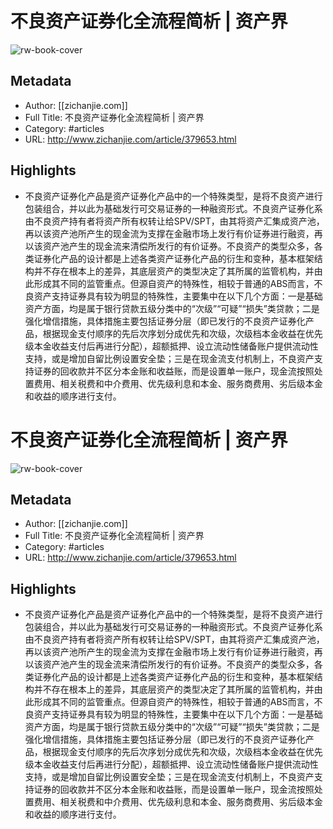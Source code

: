 # 不良资产证券化全流程简析 | 资产界

![rw-book-cover](https://readwise-assets.s3.amazonaws.com/static/images/article2.74d541386bbf.png)

## Metadata
- Author: [[zichanjie.com]]
- Full Title: 不良资产证券化全流程简析 | 资产界
- Category: #articles
- URL: http://www.zichanjie.com/article/379653.html

## Highlights
- 不良资产证券化产品是资产证券化产品中的一个特殊类型，是将不良资产进行包装组合，并以此为基础发行可交易证券的一种融资形式。不良资产证券化系由不良资产持有者将资产所有权转让给SPV/SPT，由其将资产汇集成资产池，再以该资产池所产生的现金流为支撑在金融市场上发行有价证券进行融资，再以该资产池产生的现金流来清偿所发行的有价证券。不良资产的类型众多，各类证券化产品的设计都是上述各类资产证券化产品的衍生和变种，基本框架结构并不存在根本上的差异，其底层资产的类型决定了其所属的监管机构，并由此形成其不同的监管重点。但源自资产的特殊性，相较于普通的ABS而言，不良资产支持证券具有较为明显的特殊性，主要集中在以下几个方面：一是基础资产方面，均是属于银行贷款五级分类中的“次级”“可疑”“损失”类贷款；二是强化增信措施，具体措施主要包括证券分层（即已发行的不良资产证券化产品，根据现金支付顺序的先后次序划分成优先和次级，次级档本金收益在优先级本金收益支付后再进行分配），超额抵押、设立流动性储备账户提供流动性支持，或是增加自留比例设置安全垫；三是在现金流支付机制上，不良资产支持证券的回收款并不区分本金账和收益账，而是设置单一账户，现金流按照处置费用、相关税费和中介费用、优先级利息和本金、服务商费用、劣后级本金和收益的顺序进行支付。
# 不良资产证券化全流程简析 | 资产界

![rw-book-cover](https://readwise-assets.s3.amazonaws.com/static/images/article2.74d541386bbf.png)

## Metadata
- Author: [[zichanjie.com]]
- Full Title: 不良资产证券化全流程简析 | 资产界
- Category: #articles
- URL: http://www.zichanjie.com/article/379653.html

## Highlights
- 不良资产证券化产品是资产证券化产品中的一个特殊类型，是将不良资产进行包装组合，并以此为基础发行可交易证券的一种融资形式。不良资产证券化系由不良资产持有者将资产所有权转让给SPV/SPT，由其将资产汇集成资产池，再以该资产池所产生的现金流为支撑在金融市场上发行有价证券进行融资，再以该资产池产生的现金流来清偿所发行的有价证券。不良资产的类型众多，各类证券化产品的设计都是上述各类资产证券化产品的衍生和变种，基本框架结构并不存在根本上的差异，其底层资产的类型决定了其所属的监管机构，并由此形成其不同的监管重点。但源自资产的特殊性，相较于普通的ABS而言，不良资产支持证券具有较为明显的特殊性，主要集中在以下几个方面：一是基础资产方面，均是属于银行贷款五级分类中的“次级”“可疑”“损失”类贷款；二是强化增信措施，具体措施主要包括证券分层（即已发行的不良资产证券化产品，根据现金支付顺序的先后次序划分成优先和次级，次级档本金收益在优先级本金收益支付后再进行分配），超额抵押、设立流动性储备账户提供流动性支持，或是增加自留比例设置安全垫；三是在现金流支付机制上，不良资产支持证券的回收款并不区分本金账和收益账，而是设置单一账户，现金流按照处置费用、相关税费和中介费用、优先级利息和本金、服务商费用、劣后级本金和收益的顺序进行支付。
